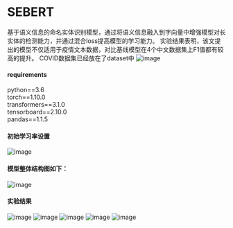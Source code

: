 # SEBERT
基于语义信息的命名实体识别模型，通过将语义信息融入到字向量中增强模型对长实体的检测能力，并通过混合loss提高模型的学习能力。
实验结果表明，该文提出的模型不仅适用于疫情文本数据，对比基线模型在4个中文数据集上F1值都有较高的提升。
COVID数据集已经放在了dataset中
![image](https://user-images.githubusercontent.com/48280188/209456720-48d5e7e2-feb9-49d0-8345-bab0ed9885f1.png)


#### requirements
python==3.6</br>
torch==1.10.0</br>
transformers==3.1.0</br>
tensorboard==2.10.0</br>
pandas==1.1.5</br>

#### 初始学习率设置
![image](https://user-images.githubusercontent.com/48280188/209778676-8a9393a9-2a21-41bc-92b6-9101607c589a.png)
#### 模型整体结构图如下：
![image](https://user-images.githubusercontent.com/48280188/209778827-91f18302-590a-484d-8aea-3af58db71a06.png)


#### 实验结果

![image](https://user-images.githubusercontent.com/48280188/209778530-893afd76-b5d9-4052-a271-84d430397d91.png)
![image](https://user-images.githubusercontent.com/48280188/209778549-8e9899f2-c1e2-4205-ad0a-b17394d05d11.png)
![image](https://user-images.githubusercontent.com/48280188/209778560-64386e01-4356-47bb-b619-7c040345837c.png)
![image](https://user-images.githubusercontent.com/48280188/209778570-5b5a24bc-bcff-47b9-a2aa-0aa5c127896b.png)
![image](https://user-images.githubusercontent.com/48280188/209778585-99a1cbc3-cf6b-4c6f-97d7-dd8f595401ee.png)


